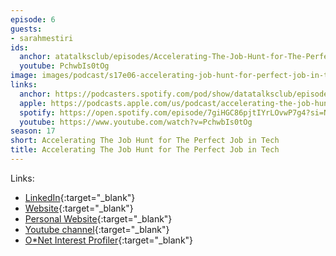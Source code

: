 ```yaml
---
episode: 6
guests:
- sarahmestiri
ids:
  anchor: atatalksclub/episodes/Accelerating-The-Job-Hunt-for-The-Perfect-Job-in-Tech---Sarah-Mestiri-e2f93r6
  youtube: PchwbIs0tOg
image: images/podcast/s17e06-accelerating-job-hunt-for-perfect-job-in-tech.jpg
links:
  anchor: https://podcasters.spotify.com/pod/show/datatalksclub/episodes/Accelerating-The-Job-Hunt-for-The-Perfect-Job-in-Tech---Sarah-Mestiri-e2f93r6
  apple: https://podcasts.apple.com/us/podcast/accelerating-the-job-hunt-for-the-perfect-job-in/id1541710331?i=1000643971899
  spotify: https://open.spotify.com/episode/7giHGC86pjtIYrLOvwP7g4?si=NB9w6S6QTfCBHB_n93LkBQ
  youtube: https://www.youtube.com/watch?v=PchwbIs0tOg
season: 17
short: Accelerating The Job Hunt for The Perfect Job in Tech
title: Accelerating The Job Hunt for The Perfect Job in Tech
---
```


Links:

* [LinkedIn](https://www.linkedin.com/in/sarahmestiri/){:target="_blank"}
* [Website](https://thrivingcareermoms.com/){:target="_blank"}
* [Personal Website](https://www.sarahmestiri.com/){:target="_blank"}
* [Youtube channel](https://www.youtube.com/@thrivingcareermoms444){:target="_blank"}
* [O*Net Interest Profiler](https://www.mynextmove.org/explore/ip){:target="_blank"}